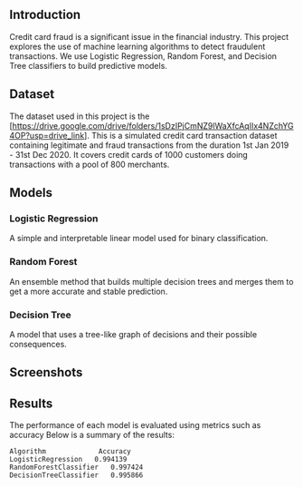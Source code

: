 ## Introduction

Credit card fraud is a significant issue in the financial industry. This project explores the use of machine learning algorithms to detect fraudulent transactions. We use Logistic Regression, Random Forest, and Decision Tree classifiers to build predictive models.

## Dataset

The dataset used in this project is the [https://drive.google.com/drive/folders/1sDzIPjCmNZ9lWaXfcAqIIx4NZchYG4OP?usp=drive_link]. This is a simulated credit card transaction dataset containing legitimate and fraud transactions from the
 duration 1st Jan 2019 - 31st Dec 2020. It covers credit cards of 1000 customers doing transactions with a pool of 800 merchants.



## Models

### Logistic Regression
A simple and interpretable linear model used for binary classification.

### Random Forest
An ensemble method that builds multiple decision trees and merges them to get a more accurate and stable prediction.

### Decision Tree
A model that uses a tree-like graph of decisions and their possible consequences.

## Screenshots


## Results

The performance of each model is evaluated using metrics such as accuracy  Below is a summary of the results:

    Algorithm	          Accuracy
    LogisticRegression	 0.994139
    RandomForestClassifier	 0.997424
   	DecisionTreeClassifier	 0.995866
  
